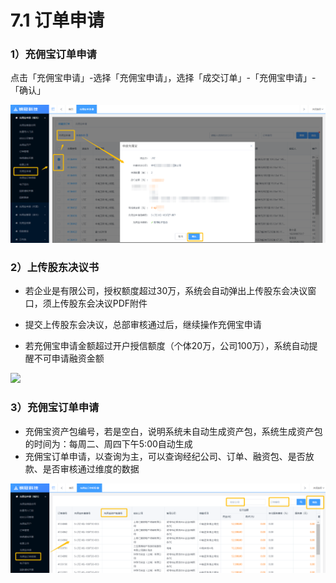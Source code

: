 # 7.1 订单申请

### 1）充佣宝订单申请

点击「充佣宝申请」-选择「充佣宝申请」，选择「成交订单」-「充佣宝申请」-「确认」

![](/assets/import.png订单申请3)

### 2）上传股东决议书

* 若企业是有限公司，授权额度超过30万，系统会自动弹出上传股东会决议窗口，须上传股东会决议PDF附件

* 提交上传股东会决议，总部审核通过后，继续操作充佣宝申请

* 若充佣宝申请金额超过开户授信额度（个体20万，公司100万），系统自动提醒不可申请融资金额

![](/assets/import.png个)

### 3）充佣宝订单申请

* 充佣宝资产包编号，若是空白，说明系统未自动生成资产包，系统生成资产包的时间为：每周二、周四下午5:00自动生成
* 充佣宝订单申请，以查询为主，可以查询经纪公司、订单、融资包、是否放款、是否审核通过维度的数据

![](/assets/import.png订单)



